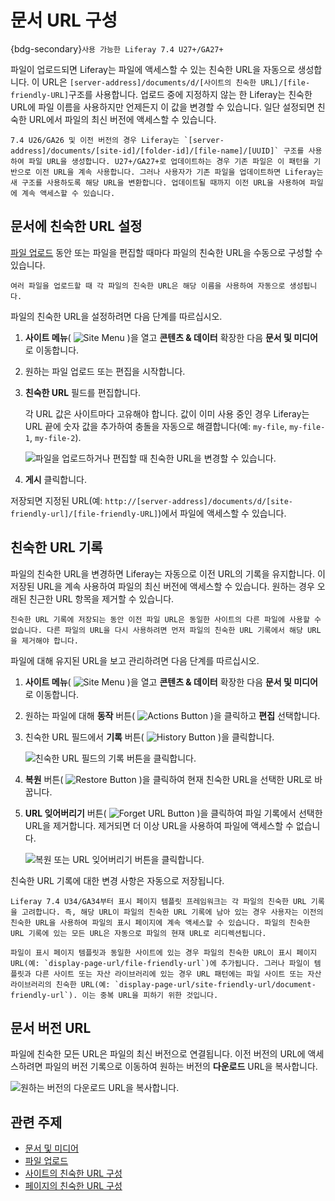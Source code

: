 # 문서 URL 구성

{bdg-secondary}`사용 가능한 Liferay 7.4 U27+/GA27+`

파일이 업로드되면 Liferay는 파일에 액세스할 수 있는 친숙한 URL을 자동으로 생성합니다. 이 URL은 `[server-address]/documents/d/[사이트의 친숙한 URL]/[file-friendly-URL]`구조를 사용합니다. 업로드 중에 지정하지 않는 한 Liferay는 친숙한 URL에 파일 이름을 사용하지만 언제든지 이 값을 변경할 수 있습니다. 일단 설정되면 친숙한 URL에서 파일의 최신 버전에 액세스할 수 있습니다.

```{note}
7.4 U26/GA26 및 이전 버전의 경우 Liferay는 `[server-address]/documents/[site-id]/[folder-id]/[file-name]/[UUID]` 구조를 사용하여 파일 URL을 생성합니다. U27+/GA27+로 업데이트하는 경우 기존 파일은 이 패턴을 기반으로 이전 URL을 계속 사용합니다. 그러나 사용자가 기존 파일을 업데이트하면 Liferay는 새 구조를 사용하도록 해당 URL을 변환합니다. 업데이트될 때까지 이전 URL을 사용하여 파일에 계속 액세스할 수 있습니다. 
```

## 문서에 친숙한 URL 설정

[파일 업로드](./uploading-files.md) 동안 또는 파일을 편집할 때마다 파일의 친숙한 URL을 수동으로 구성할 수 있습니다.

```{note}
여러 파일을 업로드할 때 각 파일의 친숙한 URL은 해당 이름을 사용하여 자동으로 생성됩니다. 
```

파일의 친숙한 URL을 설정하려면 다음 단계를 따르십시오.

1. **사이트 메뉴**( ![Site Menu](../../../images/icon-product-menu.png) )을 열고 **콘텐츠 & 데이터** 확장한 다음 **문서 및 미디어** 로 이동합니다.

1. 원하는 파일 업로드 또는 편집을 시작합니다.

1. **친숙한 URL** 필드를 편집합니다.

   각 URL 값은 사이트마다 고유해야 합니다. 값이 이미 사용 중인 경우 Liferay는 URL 끝에 숫자 값을 추가하여 충돌을 자동으로 해결합니다(예: `my-file`, `my-file-1`, `my-file-2`).

   ![파일을 업로드하거나 편집할 때 친숙한 URL을 변경할 수 있습니다.](./configuring-document-urls/images/01.png)

1. **게시** 클릭합니다.

저장되면 지정된 URL(예: `http://[server-address]/documents/d/[site-friendly-url]/[file-friendly-URL]`)에서 파일에 액세스할 수 있습니다.

## 친숙한 URL 기록

파일의 친숙한 URL을 변경하면 Liferay는 자동으로 이전 URL의 기록을 유지합니다. 이 저장된 URL을 계속 사용하여 파일의 최신 버전에 액세스할 수 있습니다. 원하는 경우 오래된 친근한 URL 항목을 제거할 수 있습니다.

```{note}
친숙한 URL 기록에 저장되는 동안 이전 파일 URL은 동일한 사이트의 다른 파일에 사용할 수 없습니다. 다른 파일의 URL을 다시 사용하려면 먼저 파일의 친숙한 URL 기록에서 해당 URL을 제거해야 합니다.
```

파일에 대해 유지된 URL을 보고 관리하려면 다음 단계를 따르십시오.

1. **사이트 메뉴**( ![Site Menu](../../../images/icon-product-menu.png) )을 열고 **콘텐츠 & 데이터** 확장한 다음 **문서 및 미디어** 로 이동합니다.

1. 원하는 파일에 대해 **동작** 버튼( ![Actions Button](../../../images/icon-actions.png) )을 클릭하고 **편집** 선택합니다.

1. 친숙한 URL 필드에서 **기록** 버튼( ![History Button](../../../images/icon-history.png) )을 클릭합니다.

   ![친숙한 URL 필드의 기록 버튼을 클릭합니다.](./configuring-document-urls/images/02.png)

1. **복원** 버튼( ![Restore Button](../../../images/icon-restore2.png) )을 클릭하여 현재 친숙한 URL을 선택한 URL로 바꿉니다.

1. **URL 잊어버리기** 버튼( ![Forget URL Button](../../../images/icon-delete.png) )을 클릭하여 파일 기록에서 선택한 URL을 제거합니다. 제거되면 더 이상 URL을 사용하여 파일에 액세스할 수 없습니다.

   ![복원 또는 URL 잊어버리기 버튼을 클릭합니다.](./configuring-document-urls/images/03.png)

친숙한 URL 기록에 대한 변경 사항은 자동으로 저장됩니다.

```{note}
Liferay 7.4 U34/GA34부터 표시 페이지 템플릿 프레임워크는 각 파일의 친숙한 URL 기록을 고려합니다. 즉, 해당 URL이 파일의 친숙한 URL 기록에 남아 있는 경우 사용자는 이전의 친숙한 URL을 사용하여 파일의 표시 페이지에 계속 액세스할 수 있습니다. 파일의 친숙한 URL 기록에 있는 모든 URL은 자동으로 파일의 현재 URL로 리디렉션됩니다.

파일이 표시 페이지 템플릿과 동일한 사이트에 있는 경우 파일의 친숙한 URL이 표시 페이지 URL(예: `display-page-url/file-friendly-url`)에 추가됩니다. 그러나 파일이 템플릿과 다른 사이트 또는 자산 라이브러리에 있는 경우 URL 패턴에는 파일 사이트 또는 자산 라이브러리의 친숙한 URL(예: `display-page-url/site-friendly-url/document-friendly-url`). 이는 중복 URL을 피하기 위한 것입니다.
```

## 문서 버전 URL

파일에 친숙한 모든 URL은 파일의 최신 버전으로 연결됩니다. 이전 버전의 URL에 액세스하려면 파일의 버전 기록으로 이동하여 원하는 버전의 **다운로드** URL을 복사합니다.

![원하는 버전의 다운로드 URL을 복사합니다.](./configuring-document-urls/images/04.png)

## 관련 주제

* [문서 및 미디어](../../documents-and-media.md)
* [파일 업로드](./uploading-files.md)
* [사이트의 친숙한 URL 구성](../../../site-building/site-settings/managing-site-urls/configuring-your-sites-friendly-url.md)
* [페이지의 친숙한 URL 구성](../../../site-building/creating-pages/page-settings/configuring-your-pages-friendly-url.md)
